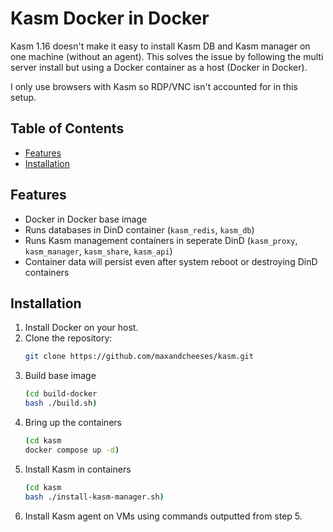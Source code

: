 # Kasm Docker in Docker

Kasm 1.16 doesn't make it easy to install Kasm DB and Kasm manager on one machine (without an agent).
This solves the issue by following the multi server install but using a Docker container as a host (Docker in Docker). 

I only use browsers with Kasm so RDP/VNC isn't accounted for in this setup.

## Table of Contents

- [Features](#features)
- [Installation](#installation)

## Features

- Docker in Docker base image
- Runs databases in DinD container (`kasm_redis`, `kasm_db`)
- Runs Kasm management containers in seperate DinD (`kasm_proxy`, `kasm_manager`, `kasm_share`, `kasm_api`)
- Container data will persist even after system reboot or destroying DinD containers

## Installation
1. Install Docker on your host.
2. Clone the repository:
    ```bash
   git clone https://github.com/maxandcheeses/kasm.git
   ```
3. Build base image
    ```bash
    (cd build-docker
    bash ./build.sh)
    ```
4. Bring up the containers
    ```bash
    (cd kasm
    docker compose up -d)
    ```
5. Install Kasm in containers
    ```bash
    (cd kasm
    bash ./install-kasm-manager.sh)
    ```
6. Install Kasm agent on VMs using commands outputted from step 5.